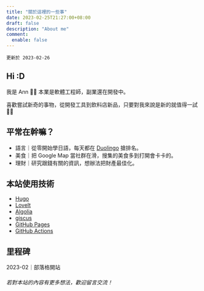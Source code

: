 ```yaml
---
title: "關於這裡的一些事"
date: 2023-02-25T21:27:00+08:00
draft: false
description: "About me"
comment:
  enable: false
---
```


`更新於 2023-02-26`

## Hi :D
我是 Ann 👋🏻 本業是軟體工程師，副業還在開發中。

喜歡嘗試新奇的事物，從開發工具到飲料店新品，只要對我來說是新的就值得一試 👍🏻

## 平常在幹嘛？

 - 語言｜從零開始學日語，每天都在 [Duolingo](https://www.duolingo.com/profile/anntsaist?via=share_profile) 搶排名。
 - 美食｜把 Google Map 當社群在滑，搜集的美食多到打開會卡卡的。
 - 理財｜研究跟錢有關的資訊，想辦法把財產最佳化。

## 本站使用技術

 - [Hugo](https://gohugo.io/)
 - [LoveIt](https://github.com/dillonzq/LoveIt)
 - [Algolia](https://www.algolia.com/)
 - [giscus](https://giscus.app/)
 - [GitHub Pages](https://pages.github.com/)
 - [GitHub Actions](https://github.com/features/actions)

## 里程碑
2023-02｜部落格開站

###### 若對本站的內容有更多想法，歡迎留言交流！
